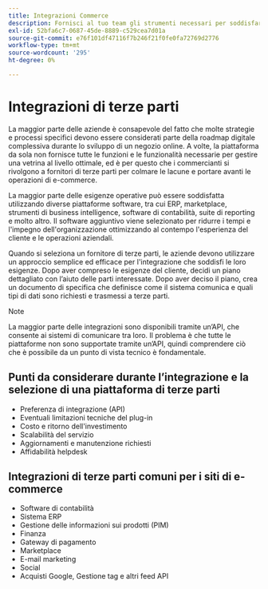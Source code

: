 ```yaml
---
title: Integrazioni Commerce
description: Fornisci al tuo team gli strumenti necessari per soddisfare i clienti e garantire la continuità delle operazioni quotidiane.
exl-id: 52bfa6c7-0687-45de-8889-c529cea7d01a
source-git-commit: e76f101df47116f7b246f21f0fe0fa72769d2776
workflow-type: tm+mt
source-wordcount: '295'
ht-degree: 0%

---
```


# Integrazioni di terze parti

La maggior parte delle aziende è consapevole del fatto che molte strategie e processi specifici devono essere considerati parte della roadmap digitale complessiva durante lo sviluppo di un negozio online. A volte, la piattaforma da sola non fornisce tutte le funzioni e le funzionalità necessarie per gestire una vetrina al livello ottimale, ed è per questo che i commercianti si rivolgono a fornitori di terze parti per colmare le lacune e portare avanti le operazioni di e-commerce.

La maggior parte delle esigenze operative può essere soddisfatta utilizzando diverse piattaforme software, tra cui ERP, marketplace, strumenti di business intelligence, software di contabilità, suite di reporting e molto altro. Il software aggiuntivo viene selezionato per ridurre i tempi e l&#39;impegno dell&#39;organizzazione ottimizzando al contempo l&#39;esperienza del cliente e le operazioni aziendali.

Quando si seleziona un fornitore di terze parti, le aziende devono utilizzare un approccio semplice ed efficace per l&#39;integrazione che soddisfi le loro esigenze. Dopo aver compreso le esigenze del cliente, decidi un piano dettagliato con l’aiuto delle parti interessate. Dopo aver deciso il piano, crea un documento di specifica che definisce come il sistema comunica e quali tipi di dati sono richiesti e trasmessi a terze parti.

>[!NOTE]
>
>La maggior parte delle integrazioni sono disponibili tramite un’API, che consente ai sistemi di comunicare tra loro. Il problema è che tutte le piattaforme non sono supportate tramite un’API, quindi comprendere ciò che è possibile da un punto di vista tecnico è fondamentale.

## Punti da considerare durante l’integrazione e la selezione di una piattaforma di terze parti

- Preferenza di integrazione (API)
- Eventuali limitazioni tecniche del plug-in
- Costo e ritorno dell&#39;investimento
- Scalabilità del servizio
- Aggiornamenti e manutenzione richiesti
- Affidabilità helpdesk

## Integrazioni di terze parti comuni per i siti di e-commerce

- Software di contabilità
- Sistema ERP
- Gestione delle informazioni sui prodotti (PIM)
- Finanza
- Gateway di pagamento
- Marketplace
- E-mail marketing
- Social
- Acquisti Google, Gestione tag e altri feed API
